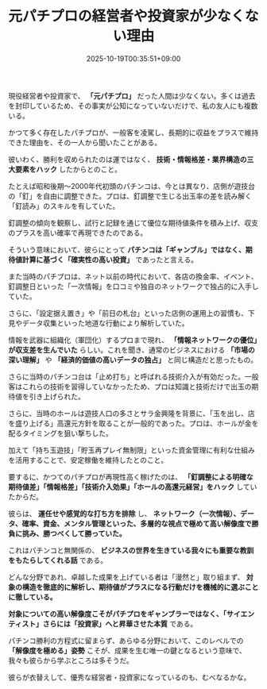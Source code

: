 ﻿---
title: "元パチプロの経営者や投資家が少なくない理由"
date: 2025-10-19T00:35:51+09:00
draft: false
---

現役経営者や投資家で、 **「元パチプロ」** だった人間は少なくない。多くは過去を封印しているため、その事実が公知になっていないだけで、私の友人にも複数いる。

かつて多く存在したパチプロが、一般客を凌駕し、長期的に収益をプラスで維持できた理由を、その一人から聞いたことがある。



彼いわく、勝利を収められたのは運ではなく、 **技術・情報格差・業界構造の三大要素をハック** したからとのこと。

たとえば昭和後期～2000年代初頭のパチンコは、今とは異なり、店側が遊技台の「釘」を自由に調整できた。プロは、釘調整で生じる出玉率の差を読み解く「釘読み」のスキルを有していた。

釘調整の傾向を観察し、試行と記録を通じて優位な期待値条件を積み上げ、収支のプラスを高い確率で再現できたのである。

そういう意味において、彼らにとって **パチンコは「ギャンブル」ではなく、期待値計算に基づく「確実性の高い投資」** であったと言える。



また当時のパチプロは、ネット以前の時代において、各店の換金率、イベント、釘調整日といった「一次情報」を口コミや独自のネットワークで独占的に入手していた。

さらに、「設定据え置き」や「前日の札台」といった店側の運用上の習慣も、下見やデータ収集といった地道な行動により解析していた。

情報を武器に組織化（軍団化）するプロまで現れ、 **「情報ネットワークの優位」が収支差を生んでいた** らしい。これを聞き、通常のビジネスにおける **「市場の深い理解」** や **「経済的価値の高いデータの独占」** と同じ構造だと思ったもの。



さらに当時のパチンコ台は「止め打ち」と呼ばれる技術介入が有効だった。一般客はこれらの技術を習得していなかったため、プロは知識と技術だけで出玉の期待値を引き上げられた。

さらに、当時のホールは遊技人口の多さとサラ金興隆を背景に、「玉を出し、店を盛り上げる」高還元方針を取ることが一般的であった。プロは、ホールが金を配るタイミングを狙い撃ちした。

加えて「持ち玉遊技」「貯玉再プレイ無制限」といった資金管理に有利な仕組みを活用することで、安定稼働を維持したとのこと。



要するに、かつてのパチプロが再現性高く稼げたのは、 **「釘調整による明確な期待値差」「情報格差」「技術介入効果」「ホールの高還元経営」をハック** していたからだ。

彼らは、 **運任せや感覚的な打ち方を排除** し、 **ネットワーク（一次情報）、データ、確率、資金、メンタル管理といった、多層的な視点で極めて高い解像度で勝負に挑み、勝つべくして勝っていた。**



これはパチンコと無関係の、 **ビジネスの世界を生きている我々にも重要な教訓をもたらしてくれる話** である。

どんな分野であれ、卓越した成果を上げている者は「漫然と」取り組まず、 **対象の構造を徹底的に解析し、期待値がプラスになる行動だけを機械的に選ぶことに徹している。**



**対象についての高い解像度こそがパチプロをギャンブラーではなく、「サイエンティスト」さらには「投資家」へと昇華させた本質** である。

パチンコ勝利の方程式に留まらず、あらゆる分野において、このレベルでの **「解像度を極める」姿勢** こそが、成果を生む唯一の鍵となるという意味で、我々も彼らから学ぶところは多そうだ。

彼らが衣替えして、優秀な経営者・投資家になっているのも、むべなるかな。